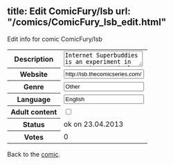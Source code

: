 title: Edit ComicFury/Isb
url: "/comics/ComicFury_Isb_edit.html"
---
Edit info for comic ComicFury/Isb

<form name="comic" action="http://gaepostmail.appengine.com/comic" name="post">
<table class="comicinfo">
<tr>
<th>Description</th><td><textarea name="description">Internet Superbuddies is an experiment in chaos theory, pixels, and utter fucking boredom. It features five protagonists who basically swear and hate each other and are in some kind of bizarre and unclear living situation, to where they also break the fourth wall and realize they're part of a grander machination of being in an experiment in chaos theory, pixels, and utter fucking boredom. It used to be based on real life. Then people started getting killed and orcs with intent to rape started showing up. Then things got wacky.</textarea></td>
</tr>
<tr>
<th>Website</th><td><input type="text" name="url" value="http://isb.thecomicseries.com/"/></td>
</tr>
<tr>
<th>Genre</th><td><input type="text" name="genre" value="Other"/></td>
</tr>
<tr>
<th>Language</th><td><input type="text" name="language" value="English"/></td>
</tr>
<tr>
<th>Adult content</th><td><input type="checkbox" name="adult" value="adult" /></td>
</tr>
<tr>
<th>Status</th><td>ok on 23.04.2013</td>
</tr>
<tr>
<th>Votes</th><td>0</div></td>
</tr>
</table>
</form>

Back to the [comic](/comics/ComicFury_Isb.html).
